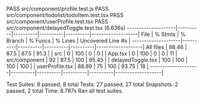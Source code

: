  PASS  src/component/profile.test.js
 PASS  src/component/todolist/todoItem.test.tsx
 PASS  src/component/userProfile.test.tsx
 PASS  src/component/delayedToggle.test.tsx (6.636s)
--------------------|----------|----------|----------|----------|-------------------|
File                |  % Stmts | % Branch |  % Funcs |  % Lines | Uncovered Line #s |
--------------------|----------|----------|----------|----------|-------------------|
All files           |    88.46 |     87.5 |     87.5 |     91.3 |                   |
 src                |        0 |      100 |        0 |        0 |                   |
  App.tsx           |        0 |      100 |        0 |        0 |                11 |
 src/component      |       92 |     87.5 |      100 |    95.45 |                   |
  delayedToggle.tsx |      100 |      100 |      100 |      100 |                   |
  userProfile.tsx   |    88.89 |       75 |      100 |    93.75 |                18 |
--------------------|----------|----------|----------|----------|-------------------|

Test Suites: 8 passed, 8 total
Tests:       27 passed, 27 total
Snapshots:   2 passed, 2 total
Time:        8.787s
Ran all test suites.